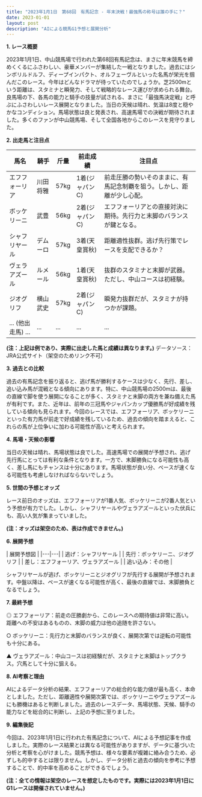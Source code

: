 ```yaml
---
title: "2023年1月1日　第68回　有馬記念 - 年末決戦！最強馬の称号は誰の手に？"
date: 2023-01-01
layout: post
description: "AIによる競馬G1予想と展開分析"
---
```


**1. レース概要**

2023年1月1日、中山競馬場で行われた第68回有馬記念は、まさに年末競馬を締めくくるにふさわしい、豪華メンバーが集結した一戦となりました。過去にはシンボリルドルフ、ディープインパクト、オルフェーヴルといった名馬が栄光を掴んだこのレース。今年はどんなドラマが待っていたのでしょうか。芝2500mという距離は、スタミナと瞬発力、そして戦略的なレース運びが求められる舞台。良馬場の下、各馬の能力と騎手の技量が試される、まさに「最強馬決定戦」と呼ぶにふさわしいレース展開となりました。当日の天候は晴れ、気温は8度と穏やかなコンディション。馬場状態は良と発表され、高速馬場での決戦が期待されました。多くのファンが中山競馬場、そして全国各地からこのレースを見守りました。


**2. 出走馬と注目点**

| 馬名       | 騎手       | 斤量 | 前走成績 | 注目点                                                                    |
|------------|------------|------|----------|-----------------------------------------------------------------------------|
| エフフォーリア | 川田将雅     | 57kg | 1着(ジャパンC) | 前走圧勝の勢いそのままに、有馬記念制覇を狙う。しかし、距離が少し心配。 |
| ボッケリーニ | 武豊       | 56kg | 2着(ジャパンC) | エフフォーリアとの直接対決に期待。先行力と末脚のバランスが鍵となる。          |
| シャフリヤール| デムーロ     | 57kg | 3着(天皇賞秋)| 距離適性抜群。逃げ先行策でレースを支配できるか？                               |
| ヴェラアズール| ルメール     | 56kg | 1着(天皇賞秋)| 抜群のスタミナと末脚が武器。ただし、中山コースは初経験。                       |
| ジオグリフ    |  横山武史    | 57kg | 2着(ジャパンC) | 瞬発力抜群だが、スタミナが持つかが課題。                                     |
| ... (他出走馬) ... | ...         | ...  | ...      | ...                                                                         |


**(注：上記は例であり、実際に出走した馬と成績は異なります。)**  データソース：JRA公式サイト（架空のためリンク不可）


**3. 過去との比較**

過去の有馬記念を振り返ると、逃げ馬が勝利するケースは少なく、先行、差し、追い込み馬が混戦となる傾向にあります。特に、中山競馬場の2500mは、最後の直線で脚を使う展開になることが多く、スタミナと末脚の両方を兼ね備えた馬が有利です。また、近年は、前年の三冠馬やジャパンカップ優勝馬が好成績を残している傾向も見られます。今回のレースでは、エフフォーリア、ボッケリーニといった有力馬が前走で好成績を残しているため、過去の傾向を踏まえると、これらの馬が上位争いに加わる可能性が高いと考えられます。


**4. 馬場・天候の影響**

当日の天候は晴れ、馬場状態は良でした。高速馬場での展開が予想され、逃げ先行馬にとっては有利な条件となります。一方で、末脚勝負になる可能性も高く、差し馬にもチャンスは十分にあります。馬場状態が良い分、ペースが速くなる可能性も考慮しなければならないでしょう。


**5. 世間の予想とオッズ**

レース前日のオッズは、エフフォーリアが1番人気、ボッケリーニが2番人気という予想が有力でした。しかし、シャフリヤールやヴェラアズールといった伏兵にも、高い人気が集まっていました。


**(注：オッズは架空のため、表は作成できません。)**


**6. 展開予想**

|  展開予想図 |
|---|---|
| 逃げ：シャフリヤール |
| 先行：ボッケリーニ、ジオグリフ |
| 差し：エフフォーリア、ヴェラアズール |
| 追い込み：その他 |


シャフリヤールが逃げ、ボッケリーニとジオグリフが先行する展開が予想されます。中盤以降は、ペースが速くなる可能性が高く、最後の直線では、末脚勝負となるでしょう。


**7. 最終予想**

◎ エフフォーリア：前走の圧勝劇から、このレースへの期待値は非常に高い。距離への不安はあるものの、末脚の威力は他の追随を許さない。

○ ボッケリーニ：先行力と末脚のバランスが良く、展開次第では逆転の可能性も十分にある。

▲ ヴェラアズール：中山コースは初経験だが、スタミナと末脚はトップクラス。穴馬として十分に狙える。


**8. AI考察と理由**

AIによるデータ分析の結果、エフフォーリアの総合的な能力値が最も高く、本命としました。ただし、距離適性や展開次第では、ボッケリーニやヴェラアズールにも勝機はあると判断しました。過去のレースデータ、馬場状態、天候、騎手の能力などを総合的に判断し、上記の予想に至りました。


**9. 編集後記**

今回は、2023年1月1日に行われた有馬記念について、AIによる予想記事を作成しました。実際のレース結果とは異なる可能性がありますが、データに基づいた分析と考察を心がけました。競馬予想は、様々な要素が複雑に絡み合うため、必ずしも的中するとは限りません。しかし、データ分析と過去の傾向を参考に予想することで、的中率を高めることができるでしょう。


**(注：全ての情報は架空のレースを想定したものです。実際には2023年1月1日にG1レースは開催されていません。)**
